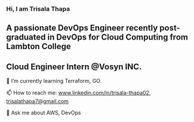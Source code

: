 ### Hi, I am Trisala Thapa
## A passionate DevOps Engineer recently post-graduated in DevOps for Cloud Computing from Lambton College
## Cloud Engineer Intern @Vosyn INC.


🌱 I’m currently learning Terraform, GO.

📫 How to reach me: www.linkedin.com/in/trisala-thapa02, trisalathapa7@gmail.com

💬 Ask me about AWS, DevOps

<!--
**TrisalaThapa7/TrisalaThapa7** is a ✨ _special_ ✨ repository because its `README.md` (this file) appears on your GitHub profile.

Here are some ideas to get you started:

- 🔭 I’m currently working on ...
- 👯 I’m looking to collaborate on ...
- 🤔 I’m looking for help with ...
- 
- 
- 😄 Pronouns: ...
- ⚡ Fun fact: Dancing, Cycling

-->
